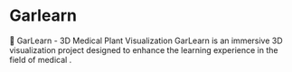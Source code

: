 # Garlearn
🌿 GarLearn - 3D Medical Plant Visualization GarLearn is an immersive 3D visualization project designed to enhance the learning experience in the field of medical .
